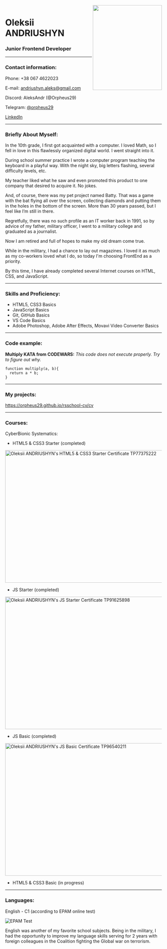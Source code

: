 <img align="right" width="222" height="273" src="https://user-images.githubusercontent.com/110335429/189494083-18489b59-3317-49d7-8725-f64d99b6958c.jpg">

# Oleksii ANDRIUSHYN

### Junior Frontend Developer
***

### Contact information:

Phone: +38 067 4622023

E-mail: andriushyn.aleks@gmail.com

Discord: AleksAndr (@Orpheus29)

Telegram: [@orpheus29](https://t.me/orpheus29)

[LinkedIn](https://www.linkedin.com/in/aleks-andriushyn-032b561b7/)


***

### Briefly About Myself:

In the 10th grade, I first got acquainted with a computer. I loved Math, so I fell in love in this flawlessly organized digital world. I went straight into it.

During school summer practice I wrote a computer program teaching the keyboard in a playful way. With the night sky, big letters flashing, several difficulty levels, etc.

My teacher liked what he saw and even promoted this product to one company that desired to acquire it. No jokes.

And, of course, there was my pet project named Batty. That was a game with the bat flying all over the screen, collecting diamonds and putting them in the holes in the bottom of the screen. More than 30 years passed, but I feel like I’m still in there.

Regretfully, there was no such profile as an IT worker back in 1991, so by advice of my father, military officer, I went to a military college and graduated as a journalist.

Now I am retired and full of hopes to make my old dream come true.

While in the military, I had a chance to lay out magazines. I loved it as much as my co-workers loved what I do, so today I'm choosing FrontEnd as a priority.

By this time, I have already completed several Internet courses on HTML, CSS, and JavaScript.

***

### Skills and Proficiency:

- HTML5, CSS3 Basics
- JavaScript Basics
- Git, GitHub Basics
- VS Code Basics
- Adobe Photoshop, Adobe After Effects, Movavi Video Converter Basics

***

### Code example:

**Multiply KATA from CODEWARS:** _This code does not execute properly. Try to figure out why._

```
function multiply(a, b){
  return a * b;
}
```

***

### My projects:

https://orpheus29.github.io/rsschool-cv/cv

***

### Courses:

CyberBionic Systematics:

- HTML5 & CSS3 Starter (completed)

<img alt="Oleksii ANDRIUSHYN's HTML5 & CSS3 Starter Certificate TP77375222" width="603" height="426" title="Oleksii ANDRIUSHYN's HTML5 & CSS3 Starter Certificate" src="https://user-images.githubusercontent.com/110335429/189489173-3d0abb6d-93d2-464c-9aa5-1f69dc4c7635.jpg">

- JS Starter (completed)

<img alt="Oleksii ANDRIUSHYN's JS Starter Certificate TP91625898" width="603" height="426" title="Oleksii ANDRIUSHYN's JS Starter Certificate" src="https://user-images.githubusercontent.com/110335429/189489222-419f1a1b-5905-4658-a60d-be4b4dd9db28.jpg">
 
- JS Basic (completed)

<img alt="Oleksii ANDRIUSHYN's JS Basic Certificate TP96540211" width="603" height="426" title="Oleksii ANDRIUSHYN's JS Basic Certificate" src="https://user-images.githubusercontent.com/110335429/189489336-d51dd05f-7e7a-4c08-89a6-bc332a3c98dd.jpg">
 
- HTML5 & CSS3 Basic (in progress)

***

### Languages:

English - C1 (according to EPAM online test)

![EPAM Test](https://user-images.githubusercontent.com/110335429/189489703-2ddb6636-37bf-464c-b566-f656309604ed.JPG "Oleksii ANDRIUSHYN's EPAM English Test Results")

English was another of my favorite school subjects. Being in the military, I had the opportunity to improve my language skills serving for 2 years with foreign colleagues in the Coalition fighting the Global war on terrorism.
